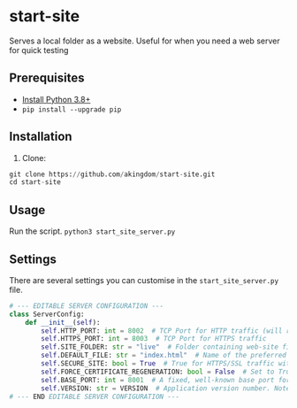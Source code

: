 # start-site
Serves a local folder as a website. Useful for when you need a web server for quick testing

## Prerequisites

- [Install Python 3.8+](https://www.python.org/downloads/)
- `pip install --upgrade pip`

## Installation

1. Clone:

```python
git clone https://github.com/akingdom/start-site.git
cd start-site
```

## Usage

Run the script.
`python3 start_site_server.py`

## Settings

There are several settings you can customise in the `start_site_server.py` file.
```python
# --- EDITABLE SERVER CONFIGURATION ---
class ServerConfig:
    def __init__(self):
        self.HTTP_PORT: int = 8002  # TCP Port for HTTP traffic (will redirect to HTTPS_PORT if SECURE_SITE = True)
        self.HTTPS_PORT: int = 8003  # TCP Port for HTTPS traffic
        self.SITE_FOLDER: str = "live"  # Folder containing web-site files. This site folder must be in the same 'parent' folder that contains this start_site.py script.
        self.DEFAULT_FILE: str = "index.html"  # Name of the preferred file to open when a web client doesn't specify a filename.
        self.SECURE_SITE: bool = True  # True for HTTPS/SSL traffic with HTTP redirect, else False for plain HTTP.
        self.FORCE_CERTIFICATE_REGENERATION: bool = False  # Set to True to force regeneration of SSL certificates on startup, even if valid. Set to False (default) to only regenerate if missing or expired.
        self.BASE_PORT: int = 8001  # A fixed, well-known base port for the master server across all instances (used by site_manager.py). Generally this should never change.
        self.VERSION: str = VERSION  # Application version number. Note: Leave this as-is, as it reflects the version above.
# --- END EDITABLE SERVER CONFIGURATION ---
```


